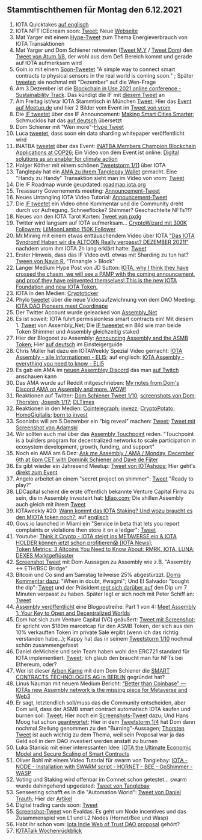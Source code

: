 ## Stammtischthemen für Montag den 6.12.2021

1. IOTA Quicktakes [auf englisch](https://www.youtube.com/watch?v=ES4DGP9u9Tc)
2. IOTA NFT ICEcream soon: [Tweet](https://twitter.com/iotacreamies/status/1465432711590514698?s=20); Neue [Webseite](https://www.iotacreamies.com/)
3. Mat Yarger mit einem [Hype-Tweet](https://twitter.com/Mat_Yarger/status/1465500305626476557?s=20) zum Thema Energieverbrauch von IOTA Transaktionen
4. Mat Yarger und Dom Schiener retweeten ([Tweet M.Y](https://twitter.com/Mat_Yarger/status/1465439647815905284?s=20) / [Tweet Dom](https://twitter.com/DomSchiener/status/1465396633592545282?s=20)) den [Tweet von Atum 1/8](https://twitter.com/DefiApes/status/1465388175841501194), der wohl aus dem Defi Bereich kommt und gerade auf IOTA aufmerksam wird
5. Goin.io mit einem [Soon-Tweetet](https://twitter.com/govs_io/status/1465442403670802433?s=20) "A simple way to connect smart contracts to physical sensors in the real world is coming soon." ; Später [tweeten](https://twitter.com/govs_io/status/1465669350803787776?s=20) sie nochmal mit "Dezember" auf die Wen-Frage
6. Am 3.Dezember ist die [Blockchain in Use 2021 online conference - Sustainability Track](https://www.eventbrite.co.uk/e/blockchain-in-use-sustainability-track-tickets-201600210657). Das kündigt die IF mit [diesem Tweet](https://twitter.com/iota/status/1465636903848497158?t=Wvh8WOOs0OsHr65adh4zSw&s=19) an
7. Am Freitag ist/war IOTA Stammtisch in München [Tweet](https://twitter.com/IotaMunchen/status/1465384391027347461?s=20); Hier das [Event auf Meetup.de](https://www.meetup.com/de-DE/IOTA-Muc/events/282385057/) und hier 2 Bilder vom Event im [Tweet von vrom](https://twitter.com/Vrom14286662/status/1466899995005796355?s=20)
8. Die [IF tweetet](https://twitter.com/iota/status/1465684550852435969?s=20) über das IF Announcement: [Making Smart Cities Smarter](https://blog.iota.org/making-smart-cities-smarter/); Schmucklos hat das [auf deutsch](https://iota-einsteiger-guide.de/smart-cities-smarter-machen.html) übersetzt
9. Dom Schiener mit "Wen more"-[Hype Tweet](https://twitter.com/DomSchiener/status/1465691677910134788?s=20)
10. Luca [tweetet](https://twitter.com/lukastanisic99/status/1465699476538990609?s=20), dass soon ein data sharding whitepaper veröffentlicht wird
11. INATBA [tweetet](https://twitter.com/INATBA_org/status/1465585284142317570?s=20) über das Event: [INATBA Members Champion Blockchain Applications at COP26](https://inatba.org/news/cop-26/); Ein Video von dem Event ist online: [Digital solutions as an enabler for climate action](https://www.youtube.com/watch?v=HExyMmmzNIQ)
12. Holger Köther mit einem schönen [Tweetstorm 1/11](https://twitter.com/HolgerKoether/status/1465785489886257159?s=20) über IOTA
13. Tanglepay hat ein [AMA zu ihrem Tanglepay Wallet](https://www.youtube.com/watch?v=aWMCLQkZZf4&feature=youtu.be) gemacht. Eine "Handy zu Handy" Transaktion sieht man im Video von vrom: [Tweet](https://twitter.com/Vrom14286662/status/1465972677156519943?s=20)
14. Die IF Roadmap wurde geupdated: [roadmap.iota.org](https://roadmap.iota.org/)
15. Treassurry Governements meeting: [Announcement-Tweet](https://twitter.com/PhyloIota/status/1466004294558109702)
16. Neues Untangling IOTA Video Tutorial: [Announcement-Tweet](https://twitter.com/iota/status/1465697594798002193?s=20)
17. Die [IF tweetet](https://twitter.com/iota/status/1466045892415430662?s=20) ein Video ohne Kommentar und die Community dreht durch vor Aufregung. Schneeflocke? Shimmer? Geschachtelte NFTs?!?
18. Neues von den IOTA Tarot Karten: [Tweet von pxdg](https://twitter.com/pxdg3/status/1466045216478089227?s=20)
19. Twitter wird langsam auf IOTA aufmerksam... [CryptoWizard mit 300K Followern](https://twitter.com/CryptoWizardd/status/1466230395964477448?s=20); [LilMoonLambo 150K Follower](https://twitter.com/LilMoonLambo/status/1466174022765457413?s=20)
20. Mr.Mining mit einem etwas enttäuschendem Video über IOTA ["Das IOTA Syndrom! Haben wir die ALTCOIN Really verpasst? DEZEMBER 2021!"](https://www.youtube.com/watch?v=sYH7w0qScfQ) nachdem vrom ihm IOTA 2h lang erklärt hatte: [Tweet](https://twitter.com/Vrom14286662/status/1466106154141077513?s=20)
21. Erster Hinweis, dass das IF Video evtl. etwas mit Sharding zu tun hat? [Tween von Navin R.](https://twitter.com/navinram999/status/1466309223931863043?s=20) "Trinangle > Block"
22. Langer Medium Hype Post von JD Sutton: [IOTA, why I think they have crossed the chasm, we will see a PAMP with the coming announcement, and proof they have reinvented themselves! This is the new IOTA Foundation and new IOTA Token.](https://medium.com/@jamesjdsutton/iota-why-i-think-they-have-crossed-the-chasm-we-will-see-a-pamp-with-the-coming-announcement-1581d860db34)
23. IOTA in den Medien: [Cryptoticker](https://cryptoticker.io/de/3-spannende-iota-weiterentwicklungen-die-das-netzwerk-wieder-auf-die-karte-bringen/)
24. Phylo [tweetet](https://twitter.com/PhyloIota/status/1466365854434529284?s=20) über die neue Videoaufzwichnung von dem DAO Meeting: [IOTA DAO Pioneers meet Coordinape](https://www.youtube.com/watch?v=Su481AyhOl0)
25. Der Twitter Account wurde geleacked von [Assembly_Net](https://twitter.com/assembly_net)
26. Es ist soweit: IOTA führt permissionless smart contracts ein! Mit diesem 1. [Tweet](https://twitter.com/assembly_net/status/1466409192303042562?s=20) von Assembly_Net; Die [IF tweeetet](https://twitter.com/iota/status/1466437108839718917?s=20) ein Bild wie man beide Token Shimmer und Assembly gleichzeitig staked
27. Hier der Blogpost zu Assembly: [Announcing Assembly and the ASMB Token](https://blog.assembly.sc/announcing-assembly-and-the-asmb-token/); Hier [auf deutsch](https://iota-einsteiger-guide.de/iota-assembly-multi-chain-network.html?s=09) im Einsteigerguide
28. Chris Müller hat dazu ein IOTAWeekly Spezial Video gemacht: [IOTA Assembly - alle Informationen - ELI5](https://www.youtube.com/watch?v=OgRDNt5QIFE); auf englisch: [IOTA Assembly - everything you need to know - ELI5](https://www.youtube.com/watch?v=RO_teEuNuts)
29. Es gab ein AMA im [neuen Assembley Discord](http://discord.assembly.sc/) das man [auf Twitch](https://m.twitch.tv/videos/1221919369) anschauen kann
30. Das AMA wurde auf Reddit mitgeschrieben: [My notes from Dom's Discord AMA on Assembly and more. WOW!](https://www.reddit.com/r/Iota/comments/r7dqz6/my_notes_from_doms_discord_ama_on_assembly_and/?utm_medium=android_app&utm_source=share)
31. Reaktionen auf Twitter: [Dom Schiener Tweet 1/10](https://twitter.com/DomSchiener/status/1466414365540864009?s=20); [screenshots von Dom](https://twitter.com/Vrom14286662/status/1466421705098899462?s=20); [Thorsten](https://twitter.com/theissler/status/1466745101384888324?s=20); [Joseph 1/17](https://twitter.com/josephskewes/status/1466772862069403649?s=20); [DLTimes](https://twitter.com/TheDLTimes/status/1466544062815559686?s=20)
32. Reaktionen in den Medien: [Cointelegraph](https://cointelegraph.com/news/iota-set-to-launch-decentralized-smart-contract-platform-to-expand-web3-ecosystem?utm_source=Telegram&utm_medium=social); [invezz](https://invezz.com/news/2021/12/02/iota-releases-assembly-network-community-gets-70-of-token-supply/); [CryptoPotato](https://cryptopotato.com/iota-launches-assembly-a-multi-chain-smart-contract-platform/); [HomoGigitalis](https://homo-digitalis.net/feeless-smart-contracts-iota-announces-assembly/); [born to invest](https://born2invest.com/articles/iota-network-announces-new-smart-contract-assembly/)
33. Soonlabs will am 5.Dezember ein "big reveal" machen: [Tweet](https://twitter.com/soon_labs/status/1466668384934715395?s=20); [Tweet mit Screenshot von Adamski](https://twitter.com/accretionist/status/1466667523915403264?s=20)
34. Wir sollten auch mal über das [Assembly Touchpoint](https://assemblytouchpoint.notion.site/Welcome-to-Touchpoint-3551f63c45cf492bb1b0bd6b1161b921) reden. "Touchpoint is a builders program for decentralized networks to scale participation in ecosystem development, growth, funding, and support"
35. Noch ein AMA am 6.Dez: [Ask me Assembly / AMA / Monday, December 6th at 6pm CET with Dominik Schiener and Dave de Fijter](https://www.youtube.com/watch?v=wbzOg-gNC9A)
36. Es gibt wieder ein Jahresend Meetup: [Tweet von IOTAshops](https://twitter.com/iotashop/status/1466696906629955587?s=20); Hier geht's [direkt zum Event](https://www.meetup.com/de-DE/IOTA-meetup-workshop/events/282428979)
37. Angelo arbeitet an einem "secret project on shimmer": [Tweet](https://twitter.com/AngeloCapossele/status/1466720646243753991?s=20) "Ready to play?"
38. LDCapital scheint die erste öffentlich bekannte Venture Capital Firma zu sein, die in Assembly investeirt hat: [ldlap.com](http://ldcap.com/); Die shillen Assembly auch gleich mit ihrem [Tweet](https://twitter.com/LD_Capital/status/1466472981618700289?s=20)
39. IOTAweekly #20: [Wann kommt das IOTA Staking? Und wozu braucht es den MIOTA token noch?](https://www.youtube.com/watch?v=-i8VosW5Fms); auf [englisch](https://www.youtube.com/watch?v=xW3zz97aZ8Q)
40. Govs.io launched in Miami ein "Service in beta that lets you report complaints or violations then store it on a ledger": [Tweet](https://twitter.com/govs_io/status/1466533276319981570?s=20)
41. Youtube: [Think it Crypto - IOTA steigt ins METAVERSE ein & IOTA HOLDER können jetzt schon profitieren😱 [IOTA News]](https://www.youtube.com/watch?v=2Z3iZruIwIo&feature=youtu.be); <br> [Token Metrics: 3 Altcoins You Need to Know About: RMRK, IOTA, LUNA](https://youtu.be/PyHNwuPFGxA?t=2915); <br> [DEXES Marktgeflüsster](https://www.youtube.com/watch?v=dqE2cvB12Bs)
42. [Screenshot Tweet](https://twitter.com/Vrom14286662/status/1467057293003042820?s=20) mit Dom Aussagen zu Assembly wie z.B. "Assembly <-> ETH/BSC Bridge"
43. Bitcoin und Co sind am Samstag teilweise 25% abgestürzzt. [Doms Kommentar dazu](https://twitter.com/DomSchiener/status/1467007925789069313?s=20): "When in doubt, #wagmi";   Und El Salvador "bought the dip": [Tweet](https://twitter.com/nayibbukele/status/1467000621354135555?s=20) und der Präsident [regt sich darüber auf](https://twitter.com/nayibbukele/status/1467003967133687809?s=20) den Dip um 7 Minuten verpasst zu haben. Später legt er sich noch mit Peter Schiff an: [Tweet](https://twitter.com/nayibbukele/status/1467216871846027274?t=4j1cqHbE5tq8NFC7hw122w&s=19)
44. [Assembly veröffentlicht](https://twitter.com/assembly_net/status/1466771713795014657?s=20) eine Blogpostreihe: Part 1 von 4: [Meet Assembly 1: Your Key to Open and Decentralized Worlds](https://blog.assembly.sc/meet-assembly-1-your-key-to-open-and-decentralized-worlds/)
45. Dom hat sich zum Venture Capital (VC) geäußert: [Tweet mit Screenshot](https://twitter.com/josephskewes/status/1466961548069326848?s=20); Er spricht von $180m marcetcap für den ASMB Token, der sich aus den 10% verkauften Token im private Sale ergibt (wenn ich das richtig verstanden habe...); Kappy hat das in seinem [Tweetstorm 1/10](https://twitter.com/Rob_Daykin/status/1467266835330519040?s=20) nochmal schön zusammengefasst
46. Daniel deMichele und sein Team haben wohl den ERC721 standard für IOTA implementiert: [Tweet](https://twitter.com/carpclash/status/1466941989132374024?s=20); Ich glaub den braucht man für NFTs bei Ethereum, oder?
47. Wer ist dieser [Arben Karne](https://twitter.com/arben) mit dem Dom Schiener die [SMART CONTRACTS TECHNOLOGIES AG in BERLIN](https://www.northdata.de/Smart+Contracts+Technologies+AG,+Berlin/Amtsgericht+Charlottenburg+%28Berlin%29+HRB+230665+B) gegründet hat?
48. Linus Nauman mit neuem Medium Bericht: [“Better than Coinbase” — IOTAs new Assembly network is the missing piece for Metaverse and Web3](https://medium.com/@linus.naumann/better-than-coinbase-why-the-new-iota-assembly-network-is-the-missing-piece-for-iota-based-f503420cc990)
49. Er sagt, letztendlich soll/muss das die Community entscheiden, aber Dom will, dass der ASMB smart contract automatisch IOTA kaufen und burnen soll: [Tweet](https://twitter.com/DomSchiener/status/1467214634100867072?s=20); Hier noch ein [Screenshots-Tweet](https://twitter.com/Vrom14286662/status/1467359898946220035?s=20) dazu; Und Hans Moog hat schon [geantwortet](https://twitter.com/hus_qy/status/1467440541822595072?s=20); Hier in dem [Tweetstorm 1/4](https://twitter.com/DomSchiener/status/1467451770850971649?s=20) hat Dom dann nochmal Stellung genommen zu den "Burning"-Aussagen; [Thorsten Tweet](https://twitter.com/theissler/status/1467454078804377602?s=20) ist auch wichtig zu dem Thema, weil sein Proposal war ja das Geld soll in dem DAO investiert werden anstatt zu burnen
50. Luka Stanisic mit einer interessanten Idee: [IOTA the Ultimate Economic Model and Secure Scaling of Smart Contracts](https://luka99.medium.com/iota-the-ultimate-economic-model-and-secure-scaling-of-smart-contracts-2506ec4e619a)
51. Oliver Bohl mit einem Video Tutorial für swarm von Tanglebay: [IOTA - NODE - Installation with SWARM script - HORNET - BEE - GoShimmer - WASP](https://www.youtube.com/watch?v=TBKsK3TwFvY)
52. Voting und Staking wird offenbar im Comnet schon getestet... swarm wurde dahingehend upgedated: [Tweet von Tanglebay](https://twitter.com/TANGLEBAY/status/1467097519880609793)
53. Senseering schafft es in die "Automation World": [Tweet von Daniel Trauth](https://twitter.com/DanielTrauth/status/1467238255938752518?s=20); Hier der [Artikel](https://www.automationworld.com/business-intelligence/article/21808705/new-industrial-automation-technology-startups-to-watch)
54. Digital trading cards soon: [Tweet](https://twitter.com/NFTiotacardz/status/1467085308995018753?s=20)
55. [Screenshot-Tweet](https://twitter.com/Vrom14286662/status/1467221696184819713?s=20) von Evaldas. Es geht um Node incentives und das Zusammenspiel von L1 und L2 Nodes (Hornet/Bee und Wasp)
56. Habt ihr schon vom: [Iota Indie Web of Trust DAO proposal](https://tangledust.com/iota_indie_web_of_trust_DAO.html) gehört?
57. [IOTATalk Wochenrückblick](https://www.iota-talk.com/index.php?article/142-wochenr%C3%BCckblick-28-nov-bis-4-dezember-2021/)
